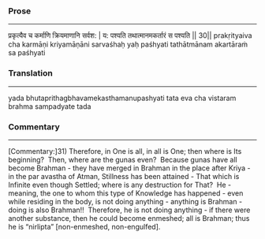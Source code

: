 ### Prose 
 --- 
प्रकृत्यैव च कर्माणि क्रियमाणानि सर्वश: |
य: पश्यति तथात्मानमकर्तारं स पश्यति || 30||
prakṛityaiva cha karmāṇi kriyamāṇāni sarvaśhaḥ
yaḥ paśhyati tathātmānam akartāraṁ sa paśhyati

### Translation 
 --- 
yada bhutaprithagbhavamekasthamanupashyati tata eva cha vistaram brahma sampadyate tada

### Commentary 
 --- 
[Commentary:]31) Therefore, in One is all, in all is One; then where is Its beginning?  Then, where are the gunas even?  Because gunas have all become Brahman - they have merged in Brahman in the place after Kriya - in the par avastha of Atman, Stillness has been attained - That which is Infinite even though Settled; where is any destruction for That?  He - meaning, the one to whom this type of Knowledge has happened - even while residing in the body, is not doing anything - anything is Brahman - doing is also Brahman!!  Therefore, he is not doing anything - if there were another substance, then he could become enmeshed; all is Brahman; thus he is “nirlipta” [non-enmeshed, non-engulfed].